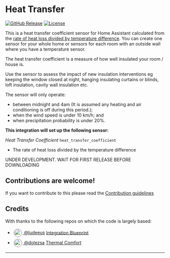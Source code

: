 # Heat Transfer

[![GitHub Release][releases-shield]][releases]
[![License][license-shield]](LICENSE)
<!--
[![hacs][hacsbadge]][hacs]
![Project Maintenance][maintenance-shield]
<!---->

This is a heat transfer coefficient sensor for Home Assistant calculated from the [rate of heat loss divided by temperature difference](https://en.wikipedia.org/wiki/Newton's_law_of_cooling#Simplified_formulation). You can create one sensor for your whole home or sensors for each room with an outside wall where you have a temperature sensor.

The heat transfer coefficient is a measure of how well insulated your room / house is.

Use the sensor to assess the impact of new insulation interventions eg keeping the window closed at night, hanging insulating curtains or blinds, loft insulation, cavity wall insulation etc.

The sensor will only operate:
- between midnight and 4am (It is assumed any heating and air conditioning is off during this period.);
- when the wind speed is under 10 km/h; and
- when precipitation probability is under 20%.

**This integration will set up the following sensor:**

*Heat Transfer Coefficient* ```heat_transfer_coefficient```
- The rate of heat loss divided by the temperature difference

UNDER DEVELOPMENT. WAIT FOR FIRST RELEASE BEFORE DOWNLOADING

<!--

## Installation

### HACS
TBD

### Manual
1. Using the tool of choice open the directory (folder) for your HA configuration (where you find `configuration.yaml`).
1. If you do not have a `custom_components` directory (folder) there, you need to create it.
1. In the `custom_components` directory (folder) create a new folder called `custom_components/heat_transfer`.
1. Download _all_ the files from the `custom_components/heat_transfer/` directory (folder) in this repository.
1. Place the files you downloaded in the new directory (folder) you created.
1. Restart Home Assistant
1. In the HA UI go to "Settings" -> "Devices & Services" -> "Integrations" click "+" and search for "Heat Transfer"

## Usage
To use Heat Transfer, check the documentation for your preferred way to set up the sensor:
- [UI/Frontend (Config Flow)](https://github.com/CJDumbleton/heat_transfer/Documentation/config_flow)
- [YAML]()

<!---->

## Contributions are welcome!

If you want to contribute to this please read the [Contribution guidelines](CONTRIBUTING.md)

## Credits
With thanks to the following repos on which the code is largely based:
- [<img src="https://github.com/ludeeus.png" style="margin: 0.2em; vertical-align: middle; border-radius: 50%;border: solid 0.1px grey;" width="24"/> @ludeeus](https://github.com/ludeeus) [Integration Blueprint](https://github.com/ludeeus/integration_blueprint)
- [<img src="https://github.com/dolezsa.png" style="margin: 0.2em; vertical-align: middle; border-radius: 50%;border: solid 0.1px grey;" width="24"/> @dolezsa](https://github.com/dolezsa) [Thermal Comfort](https://github.com/dolezsa/thermal_comfort)

***

[heat_transfer]: https://github.com/CJDumbleton/heat_transfer
[hacs]: https://github.com/hacs/integration
[hacsbadge]: https://img.shields.io/badge/HACS-Custom-orange.svg?style=for-the-badge
[license-shield]: https://img.shields.io/github/license/ludeeus/integration_blueprint.svg?style=for-the-badge
[maintenance-shield]: https://img.shields.io/badge/maintainer-CJ%20Dumbleton%20%40cjdumbleton-blue.svg?style=for-the-badge
[releases-shield]: https://img.shields.io/github/release/CJDumbleton/heat_transfer.svg?style=for-the-badge
[releases]: https://github.com/CJDumbleton/heat_transfer/releases
